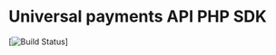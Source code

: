 # Universal payments API PHP SDK
[![Build Status](https://app.travis-ci.com/worksma/bill-payments-php-sdk.svg?branch=main)]
